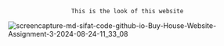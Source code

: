                       This is the look of this website
![screencapture-md-sifat-code-github-io-Buy-House-Website-Assignment-3-2024-08-24-11_33_08](https://github.com/user-attachments/assets/bed20539-dacd-4dec-86a4-c2316597ad9c)
